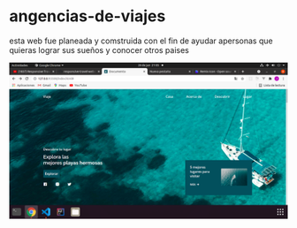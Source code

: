# angencias-de-viajes
esta web fue planeada y comstruida con el fin de ayudar apersonas que quieras lograr sus sueños y conocer otros paises

<img src='https://github.com/Josimar-Victoria/angencias-de-viajes/blob/main/Captura%20de%20pantalla%20de%202021-06-26%2021-05-11.png?raw=true' alt='logo'/>
